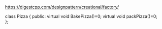 <https://digestcpp.com/designpattern/creational/factory/>


class Pizza
{
    public:
       virtual void BakePizza()=0;
       virtual void packPizza()=0;
};

